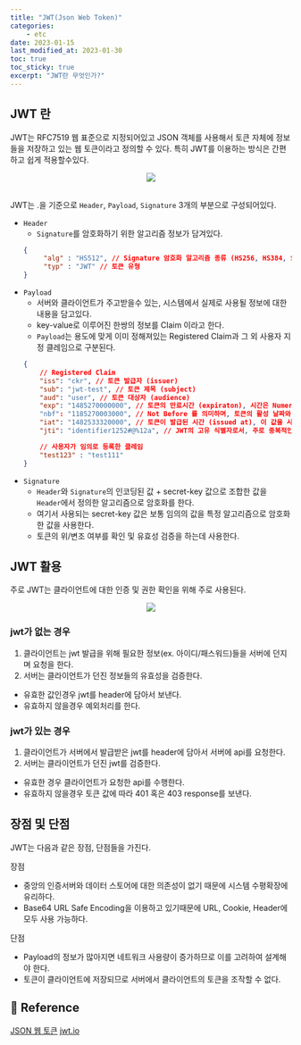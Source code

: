 ```yaml
---
title: "JWT(Json Web Token)"
categories: 
    - etc
date: 2023-01-15
last_modified_at: 2023-01-30
toc: true
toc_sticky: true
excerpt: "JWT란 무엇인가?"
---
```


## JWT 란
JWT는 RFC7519 웹 표준으로 지정되어있고 JSON 객체를 사용해서 토큰 자체에 정보들을 저장하고 있는 웹 토큰이라고 정의할 수 있다. 특히 JWT를 이용하는 방식은 간편하고 쉽게 적용할수있다.

<center><img src="https://user-images.githubusercontent.com/36228833/215335585-1cb33f15-c89c-4ba0-a82e-a2faed609851.png"></center><br/>

JWT는 .을 기준으로 `Header`, `Payload`, `Signature` 3개의 부분으로 구성되어있다.

- `Header`
  - `Signature`를 암호화하기 위한 알고리즘 정보가 담겨있다.
  ```json
  {
       "alg" : "HS512", // Signature 암호화 알고리즘 종류 (HS256, HS384, SHA256,..)
       "typ" : "JWT" // 토큰 유형
  }
  ```
- `Payload`
  - 서버와 클라이언트가 주고받을수 있는, 시스템에서 실제로 사용될 정보에 대한 내용을 담고있다.
  - key-value로 이루어진 한쌍의 정보를 Claim 이라고 한다.
  - `Payload`는 용도에 맞게 이미 정해져있는 Registered Claim과 그 외 사용자 지정 클레임으로 구분된다.
  ```json
  {
      // Registered Claim
      "iss": "ckr", // 토큰 발급자 (issuer)
      "sub": "jwt-test", // 토큰 제목 (subject)
      "aud": "user", // 토큰 대상자 (audience)
      "exp": "1485270000000", // 토큰의 만료시간 (expiraton), 시간은 NumericDate 형식으로 되어있어야 하며 (예: 1480849147370) 언제나 현재 시간보다 이후로 설정되어있어야합니다.
      "nbf": "1185270003000", // Not Before 를 의미하며, 토큰의 활성 날짜와 비슷한 개념입니다. 여기에도 NumericDate 형식으로 날짜를 지정하며, 이 날짜가 지나기 전까지는 토큰이 처리되지 않습니다.
      "iat": "1482533320000", // 토큰이 발급된 시간 (issued at), 이 값을 사용하여 토큰의 age 가 얼마나 되었는지 판단 할 수 있습니다.
      "jti": "identifier1252#@%12a", // JWT의 고유 식별자로서, 주로 중복적인 처리를 방지하기 위하여 사용됩니다. 일회용 토큰에 사용하면 유용합니다.

      // 사용자가 임의로 등록한 클레임
      "test123" : "test111" 
  }
  ```
- `Signature`
  - `Header`와 `Signature`의 인코딩된 값 + secret-key 값으로 조합한 값을 `Header`에서 정의한 알고리즘으로 암호화를 한다.
  - 여기서 사용되는 secret-key 값은 보통 임의의 값을 특정 알고리즘으로 암호화한 값을 사용한다.
  - 토큰의 위/변조 여부를 확인 및 유효성 검증을 하는데 사용한다.
  
## JWT 활용

주로 JWT는 클라이언트에 대한 인증 및 권한 확인을 위해 주로 사용된다.

<center><img src="https://user-images.githubusercontent.com/36228833/215338648-b976c1b3-26aa-4703-8c16-feed7f2d3c43.png"></center>

### jwt가 없는 경우
1. 클라이언트는 jwt 발급을 위해 필요한 정보(ex. 아이디/패스워드)들을 서버에 던지며 요청을 한다.
2. 서버는 클라이언트가 던진 정보들의 유효성을 검증한다.
  - 유효한 값인경우 jwt를 header에 담아서 보낸다.
  - 유효하지 않을경우 예외처리를 한다.

### jwt가 있는 경우
1. 클라이언트가 서버에서 발급받은 jwt를 header에 담아서 서버에 api를 요청한다.
2. 서버는 클라이언트가 던진 jwt를 검증한다.
  - 유효한 경우 클라이언트가 요청한 api를 수행한다.
  - 유효하지 않을경우 토큰 값에 따라 401 혹은 403 response를 보낸다.

## 장점 및 단점
JWT는 다음과 같은 장점, 단점들을 가진다.

장점
- 중앙의 인증서버와 데이터 스토어에 대한 의존성이 없기 때문에 시스템 수평확장에 유리하다.
- Base64 URL Safe Encoding을 이용하고 있기때문에 URL, Cookie, Header에 모두 사용 가능하다.

단점
- Payload의 정보가 많아지면 네트워크 사용량이 증가하므로 이를 고려하여 설계해야 한다.
- 토큰이 클라이언트에 저장되므로 서버에서 클라이언트의 토큰을 조작할 수 없다.

## 📣 Reference
[JSON 웹 토큰](https://ko.wikipedia.org/wiki/JSON_%EC%9B%B9_%ED%86%A0%ED%81%B0)
[jwt.io](https://jwt.io/)